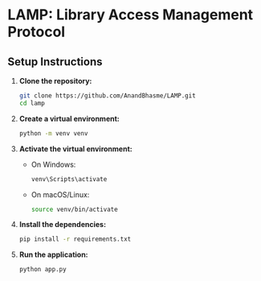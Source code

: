 # LAMP: Library Access Management Protocol

## Setup Instructions

1. **Clone the repository:**
   ```sh
   git clone https://github.com/AnandBhasme/LAMP.git
   cd lamp
   ```

2. **Create a virtual environment:**
   ```sh
   python -m venv venv
   ```

3. **Activate the virtual environment:**
   - On Windows:
     ```sh
     venv\Scripts\activate
     ```
   - On macOS/Linux:
     ```sh
     source venv/bin/activate
     ```

4. **Install the dependencies:**
   ```sh
   pip install -r requirements.txt
   ```

5. **Run the application:**
   ```sh
   python app.py
   ```
